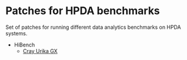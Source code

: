 # Patches for HPDA benchmarks

Set of patches for running different data analytics benchmarks on HPDA systems.

- HiBench
  - [Cray Urika GX](HiBench/urika_gx-patches/README.md)
